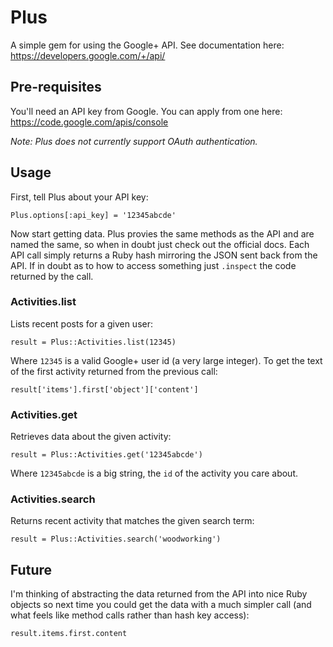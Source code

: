 # Plus

A simple gem for using the Google+ API. See documentation here: https://developers.google.com/+/api/

## Pre-requisites

You'll need an API key from Google. You can apply from one here: https://code.google.com/apis/console

_Note: Plus does not currently support OAuth authentication._

## Usage

First, tell Plus about your API key:

    Plus.options[:api_key] = '12345abcde'

Now start getting data. Plus provies the same methods as the API and are named the same, so when
in doubt just check out the official docs. Each API call simply returns a Ruby hash mirroring the 
JSON sent back from the API. If in doubt as to how to access something just `.inspect` the code 
returned by the call.

### Activities.list

Lists recent posts for a given user:

    result = Plus::Activities.list(12345)

Where `12345` is a valid Google+ user id (a very large integer). To get the text of the first 
activity returned from the previous call:

    result['items'].first['object']['content']

### Activities.get

Retrieves data about the given activity:

    result = Plus::Activities.get('12345abcde')

Where `12345abcde` is a big string, the `id` of the activity you care about.

### Activities.search

Returns recent activity that matches the given search term:

    result = Plus::Activities.search('woodworking')

## Future

I'm thinking of abstracting the data returned from the API into nice Ruby objects so next time
you could get the data with a much simpler call (and what feels like method calls rather than
hash key access):

    result.items.first.content

